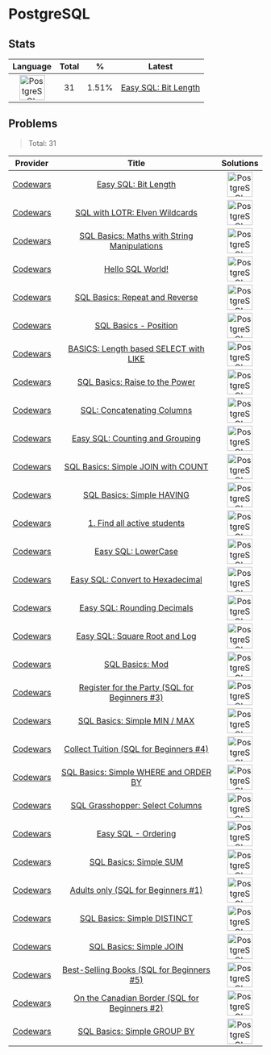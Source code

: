 # PostgreSQL

## Stats

| Language                                                                                                                                                                    | Total | %     | Latest                                                                          |
| :-------------------------------------------------------------------------------------------------------------------------------------------------------------------------: | :---: | :---: | :-----------------------------------------------------------------------------: |
| [<img src="https://res.cloudinary.com/rascaltwo/image/upload/v1631924086/postgresql_pzymmo.svg" alt="PostgreSQL" title="PostgreSQL" width="50" />](languages/PostgreSQL.md) | 31    | 1.51% | [Easy SQL: Bit Length](../problems/Codewars/594900e16fd782a607000059/README.md) |

## Problems

> Total: 31

| Provider                          | Title                                                                                                       | Solutions                                                                                                                                                                                                      |
| :-------------------------------: | :---------------------------------------------------------------------------------------------------------: | :------------------------------------------------------------------------------------------------------------------------------------------------------------------------------------------------------------: |
| [Codewars](providers/Codewars.md) | [Easy SQL: Bit Length](../../problems/Codewars/594900e16fd782a607000059/README.md)                          | [<img src="https://res.cloudinary.com/rascaltwo/image/upload/v1631924086/postgresql_pzymmo.svg" alt="PostgreSQL" title="PostgreSQL" width="50" />](../../problems/Codewars/594900e16fd782a607000059/solve.sql) |
| [Codewars](providers/Codewars.md) | [SQL with LOTR: Elven Wildcards](../../problems/Codewars/5ad90fb688a0b74111000055/README.md)                | [<img src="https://res.cloudinary.com/rascaltwo/image/upload/v1631924086/postgresql_pzymmo.svg" alt="PostgreSQL" title="PostgreSQL" width="50" />](../../problems/Codewars/5ad90fb688a0b74111000055/solve.sql) |
| [Codewars](providers/Codewars.md) | [SQL Basics: Maths with String Manipulations](../../problems/Codewars/594901ba44645fd7bd00005f/README.md)   | [<img src="https://res.cloudinary.com/rascaltwo/image/upload/v1631924086/postgresql_pzymmo.svg" alt="PostgreSQL" title="PostgreSQL" width="50" />](../../problems/Codewars/594901ba44645fd7bd00005f/solve.sql) |
| [Codewars](providers/Codewars.md) | [Hello SQL World!](../../problems/Codewars/581283eb0a5fb13e06000020/README.md)                              | [<img src="https://res.cloudinary.com/rascaltwo/image/upload/v1631924086/postgresql_pzymmo.svg" alt="PostgreSQL" title="PostgreSQL" width="50" />](../../problems/Codewars/581283eb0a5fb13e06000020/solve.sql) |
| [Codewars](providers/Codewars.md) | [SQL Basics: Repeat and Reverse](../../problems/Codewars/59414360f5c3947364000070/README.md)                | [<img src="https://res.cloudinary.com/rascaltwo/image/upload/v1631924086/postgresql_pzymmo.svg" alt="PostgreSQL" title="PostgreSQL" width="50" />](../../problems/Codewars/59414360f5c3947364000070/solve.sql) |
| [Codewars](providers/Codewars.md) | [SQL Basics - Position](../../problems/Codewars/59401e0e54a655a298000040/README.md)                         | [<img src="https://res.cloudinary.com/rascaltwo/image/upload/v1631924086/postgresql_pzymmo.svg" alt="PostgreSQL" title="PostgreSQL" width="50" />](../../problems/Codewars/59401e0e54a655a298000040/solve.sql) |
| [Codewars](providers/Codewars.md) | [BASICS: Length based SELECT with LIKE](../../problems/Codewars/5a8d94d3ba1bb569e5000198/README.md)         | [<img src="https://res.cloudinary.com/rascaltwo/image/upload/v1631924086/postgresql_pzymmo.svg" alt="PostgreSQL" title="PostgreSQL" width="50" />](../../problems/Codewars/5a8d94d3ba1bb569e5000198/solve.sql) |
| [Codewars](providers/Codewars.md) | [SQL Basics: Raise to the Power](../../problems/Codewars/594a8f653b5b4e8f3d000035/README.md)                | [<img src="https://res.cloudinary.com/rascaltwo/image/upload/v1631924086/postgresql_pzymmo.svg" alt="PostgreSQL" title="PostgreSQL" width="50" />](../../problems/Codewars/594a8f653b5b4e8f3d000035/solve.sql) |
| [Codewars](providers/Codewars.md) | [SQL: Concatenating Columns](../../problems/Codewars/59440034e94fae05b2000073/README.md)                    | [<img src="https://res.cloudinary.com/rascaltwo/image/upload/v1631924086/postgresql_pzymmo.svg" alt="PostgreSQL" title="PostgreSQL" width="50" />](../../problems/Codewars/59440034e94fae05b2000073/solve.sql) |
| [Codewars](providers/Codewars.md) | [Easy SQL: Counting and Grouping](../../problems/Codewars/594633020a561e329a0000a2/README.md)               | [<img src="https://res.cloudinary.com/rascaltwo/image/upload/v1631924086/postgresql_pzymmo.svg" alt="PostgreSQL" title="PostgreSQL" width="50" />](../../problems/Codewars/594633020a561e329a0000a2/solve.sql) |
| [Codewars](providers/Codewars.md) | [SQL Basics: Simple JOIN with COUNT](../../problems/Codewars/580918e24a85b05ad000010c/README.md)            | [<img src="https://res.cloudinary.com/rascaltwo/image/upload/v1631924086/postgresql_pzymmo.svg" alt="PostgreSQL" title="PostgreSQL" width="50" />](../../problems/Codewars/580918e24a85b05ad000010c/solve.sql) |
| [Codewars](providers/Codewars.md) | [SQL Basics: Simple HAVING ](../../problems/Codewars/58164ddf890632ce00000220/README.md)                    | [<img src="https://res.cloudinary.com/rascaltwo/image/upload/v1631924086/postgresql_pzymmo.svg" alt="PostgreSQL" title="PostgreSQL" width="50" />](../../problems/Codewars/58164ddf890632ce00000220/solve.sql) |
| [Codewars](providers/Codewars.md) | [1. Find all active students](../../problems/Codewars/5809b9ef88b750ab180001ec/README.md)                   | [<img src="https://res.cloudinary.com/rascaltwo/image/upload/v1631924086/postgresql_pzymmo.svg" alt="PostgreSQL" title="PostgreSQL" width="50" />](../../problems/Codewars/5809b9ef88b750ab180001ec/solve.sql) |
| [Codewars](providers/Codewars.md) | [Easy SQL: LowerCase](../../problems/Codewars/594800ba6fb152624300006d/README.md)                           | [<img src="https://res.cloudinary.com/rascaltwo/image/upload/v1631924086/postgresql_pzymmo.svg" alt="PostgreSQL" title="PostgreSQL" width="50" />](../../problems/Codewars/594800ba6fb152624300006d/solve.sql) |
| [Codewars](providers/Codewars.md) | [Easy SQL: Convert to Hexadecimal](../../problems/Codewars/594a50bafd3b7031c1000013/README.md)              | [<img src="https://res.cloudinary.com/rascaltwo/image/upload/v1631924086/postgresql_pzymmo.svg" alt="PostgreSQL" title="PostgreSQL" width="50" />](../../problems/Codewars/594a50bafd3b7031c1000013/solve.sql) |
| [Codewars](providers/Codewars.md) | [Easy SQL: Rounding Decimals](../../problems/Codewars/594a6133704e4daf5d00003d/README.md)                   | [<img src="https://res.cloudinary.com/rascaltwo/image/upload/v1631924086/postgresql_pzymmo.svg" alt="PostgreSQL" title="PostgreSQL" width="50" />](../../problems/Codewars/594a6133704e4daf5d00003d/solve.sql) |
| [Codewars](providers/Codewars.md) | [Easy SQL: Square Root and Log](../../problems/Codewars/594a691720ac16a544000075/README.md)                 | [<img src="https://res.cloudinary.com/rascaltwo/image/upload/v1631924086/postgresql_pzymmo.svg" alt="PostgreSQL" title="PostgreSQL" width="50" />](../../problems/Codewars/594a691720ac16a544000075/solve.sql) |
| [Codewars](providers/Codewars.md) | [SQL Basics: Mod](../../problems/Codewars/594a9592704e4d21bc000131/README.md)                               | [<img src="https://res.cloudinary.com/rascaltwo/image/upload/v1631924086/postgresql_pzymmo.svg" alt="PostgreSQL" title="PostgreSQL" width="50" />](../../problems/Codewars/594a9592704e4d21bc000131/solve.sql) |
| [Codewars](providers/Codewars.md) | [Register for the Party (SQL for Beginners #3)](../../problems/Codewars/590cc86f7557c0494000007e/README.md) | [<img src="https://res.cloudinary.com/rascaltwo/image/upload/v1631924086/postgresql_pzymmo.svg" alt="PostgreSQL" title="PostgreSQL" width="50" />](../../problems/Codewars/590cc86f7557c0494000007e/solve.sql) |
| [Codewars](providers/Codewars.md) | [SQL Basics: Simple MIN / MAX](../../problems/Codewars/581113dce10b531b1d0000bd/README.md)                  | [<img src="https://res.cloudinary.com/rascaltwo/image/upload/v1631924086/postgresql_pzymmo.svg" alt="PostgreSQL" title="PostgreSQL" width="50" />](../../problems/Codewars/581113dce10b531b1d0000bd/solve.sql) |
| [Codewars](providers/Codewars.md) | [Collect Tuition (SQL for Beginners #4)](../../problems/Codewars/5910b0d378cc2ba91400000b/README.md)        | [<img src="https://res.cloudinary.com/rascaltwo/image/upload/v1631924086/postgresql_pzymmo.svg" alt="PostgreSQL" title="PostgreSQL" width="50" />](../../problems/Codewars/5910b0d378cc2ba91400000b/solve.sql) |
| [Codewars](providers/Codewars.md) | [SQL Basics: Simple WHERE and ORDER BY](../../problems/Codewars/5809508cc47d327c12000084/README.md)         | [<img src="https://res.cloudinary.com/rascaltwo/image/upload/v1631924086/postgresql_pzymmo.svg" alt="PostgreSQL" title="PostgreSQL" width="50" />](../../problems/Codewars/5809508cc47d327c12000084/solve.sql) |
| [Codewars](providers/Codewars.md) | [SQL Grasshopper: Select Columns](../../problems/Codewars/582365c18917435ab3000020/README.md)               | [<img src="https://res.cloudinary.com/rascaltwo/image/upload/v1631924086/postgresql_pzymmo.svg" alt="PostgreSQL" title="PostgreSQL" width="50" />](../../problems/Codewars/582365c18917435ab3000020/solve.sql) |
| [Codewars](providers/Codewars.md) | [Easy SQL - Ordering](../../problems/Codewars/593ed37c93350098d600001d/README.md)                           | [<img src="https://res.cloudinary.com/rascaltwo/image/upload/v1631924086/postgresql_pzymmo.svg" alt="PostgreSQL" title="PostgreSQL" width="50" />](../../problems/Codewars/593ed37c93350098d600001d/solve.sql) |
| [Codewars](providers/Codewars.md) | [SQL Basics: Simple SUM](../../problems/Codewars/58110da0009b4f7ef80000ad/README.md)                        | [<img src="https://res.cloudinary.com/rascaltwo/image/upload/v1631924086/postgresql_pzymmo.svg" alt="PostgreSQL" title="PostgreSQL" width="50" />](../../problems/Codewars/58110da0009b4f7ef80000ad/solve.sql) |
| [Codewars](providers/Codewars.md) | [Adults only (SQL for Beginners #1)](../../problems/Codewars/590a95eede09f87472000213/README.md)            | [<img src="https://res.cloudinary.com/rascaltwo/image/upload/v1631924086/postgresql_pzymmo.svg" alt="PostgreSQL" title="PostgreSQL" width="50" />](../../problems/Codewars/590a95eede09f87472000213/solve.sql) |
| [Codewars](providers/Codewars.md) | [SQL Basics: Simple DISTINCT](../../problems/Codewars/58111670e10b53be31000108/README.md)                   | [<img src="https://res.cloudinary.com/rascaltwo/image/upload/v1631924086/postgresql_pzymmo.svg" alt="PostgreSQL" title="PostgreSQL" width="50" />](../../problems/Codewars/58111670e10b53be31000108/solve.sql) |
| [Codewars](providers/Codewars.md) | [SQL Basics: Simple JOIN](../../problems/Codewars/5802e32dd8c944e562000020/README.md)                       | [<img src="https://res.cloudinary.com/rascaltwo/image/upload/v1631924086/postgresql_pzymmo.svg" alt="PostgreSQL" title="PostgreSQL" width="50" />](../../problems/Codewars/5802e32dd8c944e562000020/solve.sql) |
| [Codewars](providers/Codewars.md) | [Best-Selling Books (SQL for Beginners #5)](../../problems/Codewars/591127cbe8b9fb05bd00004b/README.md)     | [<img src="https://res.cloudinary.com/rascaltwo/image/upload/v1631924086/postgresql_pzymmo.svg" alt="PostgreSQL" title="PostgreSQL" width="50" />](../../problems/Codewars/591127cbe8b9fb05bd00004b/solve.sql) |
| [Codewars](providers/Codewars.md) | [On the Canadian Border (SQL for Beginners #2)](../../problems/Codewars/590ba881fe13cfdcc20001b4/README.md) | [<img src="https://res.cloudinary.com/rascaltwo/image/upload/v1631924086/postgresql_pzymmo.svg" alt="PostgreSQL" title="PostgreSQL" width="50" />](../../problems/Codewars/590ba881fe13cfdcc20001b4/solve.sql) |
| [Codewars](providers/Codewars.md) | [SQL Basics: Simple GROUP BY](../../problems/Codewars/58111f4ee10b5301a7000175/README.md)                   | [<img src="https://res.cloudinary.com/rascaltwo/image/upload/v1631924086/postgresql_pzymmo.svg" alt="PostgreSQL" title="PostgreSQL" width="50" />](../../problems/Codewars/58111f4ee10b5301a7000175/solve.sql) |
